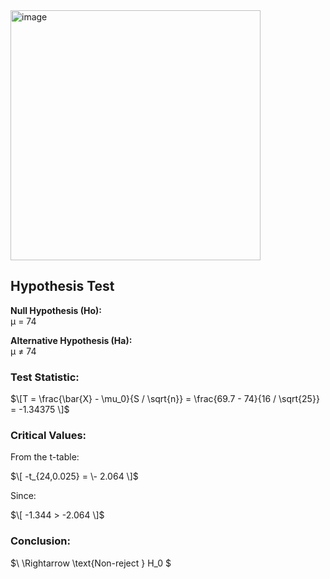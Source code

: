 <img width="400" alt="image" src="https://github.com/user-attachments/assets/fb3678a8-910f-4629-af5d-5d28919c6dc1" />  

## Hypothesis Test

**Null Hypothesis (Ho):**  
μ = 74   

**Alternative Hypothesis (Ha):**  
μ ≠ 74

### Test Statistic:

$\[T = \frac{\bar{X} - \mu_0}{S / \sqrt{n}} = \frac{69.7 - 74}{16 / \sqrt{25}} = -1.34375 \]$

### Critical Values:

From the t-table:

$\[ -t_{24,0.025} = \- 2.064 \]$

Since:

$\[ -1.344 > -2.064 \]$

### Conclusion:

$\ \Rightarrow \text{Non-reject } H_0 \$
